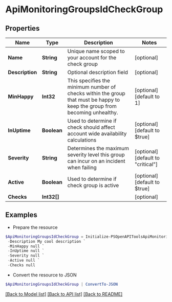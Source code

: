 # ApiMonitoringGroupsIdCheckGroup
## Properties

Name | Type | Description | Notes
------------ | ------------- | ------------- | -------------
**Name** | **String** | Unique name scoped to your account for the check group | [optional] 
**Description** | **String** | Optional description field | [optional] 
**MinHappy** | **Int32** | This specifies the minimum number of checks within the group that must be happy to keep the group from becoming unhealthy. | [optional] [default to 1]
**InUptime** | **Boolean** | Used to determine if check should affect account wide availability calculations | [optional] [default to $true]
**Severity** | **String** | Determines the maximum severity level this group can incur on an incident when failing | [optional] [default to "critical"]
**Active** | **Boolean** | Used to determine if check group is active | [optional] [default to $true]
**Checks** | **Int32[]** |  | [optional] 

## Examples

- Prepare the resource
```powershell
$ApiMonitoringGroupsIdCheckGroup = Initialize-PSOpenAPIToolsApiMonitoringGroupsIdCheckGroup  -Name My Check Group `
 -Description My cool description `
 -MinHappy null `
 -InUptime null `
 -Severity null `
 -Active null `
 -Checks null
```

- Convert the resource to JSON
```powershell
$ApiMonitoringGroupsIdCheckGroup | ConvertTo-JSON
```

[[Back to Model list]](../README.md#documentation-for-models) [[Back to API list]](../README.md#documentation-for-api-endpoints) [[Back to README]](../README.md)


